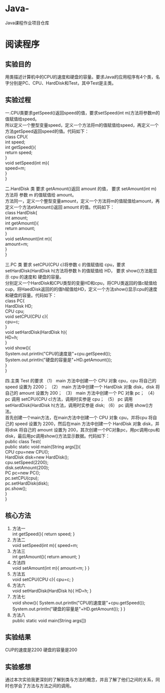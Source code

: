 # Java-
Java课程作业项目仓库

# 阅读程序

## 实验目的
用类描述计算机中的CPU的速度和硬盘的容量。要求Java的应用程序有4个类，名字分别是PC、CPU、HardDisk和Test，其中Test是主类。


## 实验过程
一.CPU类要求getSpeed()返回speed的值，要求setSpeed(int m)方法将参数m的值赋值给speed。  
所以定义一个整型变量speed，定义一个方法将m的值赋值给speed，再定义一个方法getSpeed返回speed的值。代码如下：  
class CPU{  
int speed;  
int getSpeed(){  
return speed;  
}  
void setSpeed(int m){  
speed=m;  
}  
}  

二.HardDisk 类 要求 getAmount()返回 amount 的值， 要求 setAmount(int m)方法将 参数 m 的值赋值给 amount。  
方法同一，定义一个整型变量amount，定义一个方法将m的值赋值给amount，再定义一个方法etAmount()返回 amount 的值。代码如下：  
class HardDisk{  
int amount;  
int getAmount(){  
return amount;  
}  
void setAmount(int m){  
amount=m;  
}  
}  

三.PC 类 要求 setCPU(CPU c)将参数 c 的值赋值给 cpu，要求 setHardDisk(HardDisk h)方法将参数 h 的值赋值给 HD， 要求 show()方法能显示 cpu 的速度和 硬盘的容量。  
分别定义一个HardDisk和CPU类型的变量HD和cpu，将CPU类返回的值c赋值给cup，将HaedDisk返回的的值h赋值给HD，定义一个方法show()显示cpu的速度和硬盘的容量。代码如下：  
class PC{  
HardDisk HD;  
CPU cpu;  
void setCPU(CPU c){  
cpu=c;  
}  
void setHardDisk(HardDisk h){  
HD=h;  
}  
void show(){  
System.out.println("CPU的速度是"+cpu.getSpeed());  
System.out.println("硬盘的容量是"+HD.getAmount());  
}  
}  

四.主类 Test 的要求 （1） main 方法中创建一个 CPU 对象 cpu，cpu 将自己的 speed 设置为 2200； （2） main 方法中创建一个 HardDisk 对象 disk，disk 将自己的 amount 设置为 200； （3） main 方法中创建一个 PC 对象 pc； （4） pc 调用 setCPU(CPU c)方法，调用时实参是 cpu； （5） pc 调用 setHardDisk(HardDisk h)方法，调用时实参是 disk; （6） pc 调用 show()方法。  
首先创建一个main方法，在main方法中创建一个 CPU 对象 cpu，并将cpu 将自己的 speed 设置为 2200，然后在main 方法中创建一个 HardDisk 对象 disk，并将disk 将自己的 amount 设置为 200，其次创建一个PC对象pc，用pc调用cpu和disk，最后用pc调用show()方法显示数据。代码如下：  
public class Test{  
public static void main(String args[]){  
CPU cpu=new CPU();  
HardDisk disk=new HardDisk();  
cpu.setSpeed(2200);  
disk.setAmount(200);  
PC pc=new PC();  
pc.setCPU(cpu);  
pc.setHardDisk(disk);  
pc.show();  
}   
}  




## 核心方法
1. 方法一  
int getSpeed(){
return speed;
}
2. 方法二  
void setSpeed(int m){
speed=m;
3. 方法三  
int getAmount(){
return amount;
}
4. 方法四  
void setAmount(int m){
amount=m;
}
}
5. 方法五  
void setCPU(CPU c){
cpu=c;
}
6. 方法六  
void setHardDisk(HardDisk h){
HD=h;
}
7. 方法七  
void show(){
System.out.println("CPU的速度是"+cpu.getSpeed());
System.out.println("硬盘的容量是"+HD.getAmount());
}
}
8. 方法八  
public static void main(String args[])




## 实验结果


CUP的速度是2200
硬盘的容量是200



## 实验感想
通过本次实验我更深刻的了解到类与方法的概念，并且了解了他们之间的关系，同时也学会了方法与方法之间的调用。
